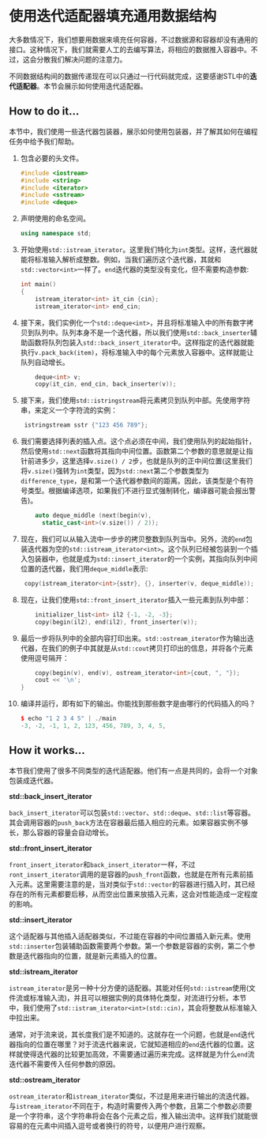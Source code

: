 # 使用迭代适配器填充通用数据结构

大多数情况下，我们想要用数据来填充任何容器，不过数据源和容器却没有通用的接口。这种情况下，我们就需要人工的去编写算法，将相应的数据推入容器中。不过，这会分散我们解决问题的注意力。

不同数据结构间的数据传递现在可以只通过一行代码就完成，这要感谢STL中的**迭代适配器**。本节会展示如何使用迭代适配器。

## How to do it...

本节中，我们使用一些迭代器包装器，展示如何使用包装器，并了解其如何在编程任务中给予我们帮助。

1. 包含必要的头文件。

   ```c++
   #include <iostream>
   #include <string>
   #include <iterator>
   #include <sstream>
   #include <deque>
   ```

2. 声明使用的命名空间。

   ```c++
   using namespace std;
   ```

3. 开始使用`std::istream_iterator`。这里我们特化为`int`类型。这样，迭代器就能将标准输入解析成整数。例如，当我们遍历这个迭代器，其就和`std::vector<int>`一样了。`end`迭代器的类型没有变化，但不需要构造参数:

   ```c++ 
   int main()
   {
       istream_iterator<int> it_cin {cin};
       istream_iterator<int> end_cin;
   ```

4. 接下来，我们实例化一个`std::deque<int>`，并且将标准输入中的所有数字拷贝到队列中。队列本身不是一个迭代器，所以我们使用`std::back_inserter`辅助函数将队列包装入`std::back_insert_iterator`中。这样指定的迭代器就能执行`v.pack_back(item)`，将标准输入中的每个元素放入容器中。这样就能让队列自动增长。

   ```c++
       deque<int> v;
       copy(it_cin, end_cin, back_inserter(v));	
   ```

5. 接下来，我们使用`std::istringstream`将元素拷贝到队列中部。先使用字符串，来定义一个字符流的实例：

   ```c++
   	istringstream sstr {"123 456 789"};
   ```

6. 我们需要选择列表的插入点。这个点必须在中间，我们使用队列的起始指针，然后使用`std::next`函数将其指向中间位置。函数第二个参数的意思就是让指针前进多少，这里选择`v.size() / 2`步，也就是队列的正中间位置(这里我们将`v.size()`强转为`int`类型，因为`std::next`第二个参数类型为`difference_type`，是和第一个迭代器参数间的距离。因此，该类型是个有符号类型。根据编译选项，如果我们不进行显式强制转化，编译器可能会报出警告)。

   ```c++
       auto deque_middle (next(begin(v),
       	 static_cast<int>(v.size()) / 2));
   ```

7. 现在，我们可以从输入流中一步步的拷贝整数到队列当中。另外，流的`end`包装迭代器为空的` std::istream_iterator<int> `。这个队列已经被包装到一个插入包装器中，也就是成为`std::insert_iterator`的一个实例，其指向队列中间位置的迭代器，我们用`deque_middle`表示:

   ```c++
   	copy(istream_iterator<int>{sstr}, {}, inserter(v, deque_middle));
   ```

8. 现在，让我们使用`std::front_insert_iterator`插入一些元素到队列中部：

   ```c++
       initializer_list<int> il2 {-1, -2, -3};
       copy(begin(il2), end(il2), front_inserter(v));
   ```

9. 最后一步将队列中的全部内容打印出来。`std::ostream_iterator`作为输出迭代器，在我们的例子中其就是从`std::cout`拷贝打印出的信息，并将各个元素使用逗号隔开：

   ```c++
       copy(begin(v), end(v), ostream_iterator<int>{cout, ", "});
       cout << '\n';
   }
   ```

10. 编译并运行，即有如下的输出。你能找到那些数字是由哪行的代码插入的吗？

    ```c++
    $ echo "1 2 3 4 5" | ./main
    -3, -2, -1, 1, 2, 123, 456, 789, 3, 4, 5,
    ```

## How it works...

本节我们使用了很多不同类型的迭代适配器。他们有一点是共同的，会将一个对象包装成迭代器。

**std::back_insert_iterator**

`back_insert_iterator`可以包装`std::vector`、`std::deque`、`std::list`等容器。其会调用容器的`push_back`方法在容器最后插入相应的元素。如果容器实例不够长，那么容器的容量会自动增长。

**std::front_insert_iterator**

`front_insert_iterator`和`back_insert_iterator`一样，不过`ront_insert_iterator`调用的是容器的`push_front`函数，也就是在所有元素前插入元素。这里需要注意的是，当对类似于`std::vector`的容器进行插入时，其已经存在的所有元素都要后移，从而空出位置来放插入元素，这会对性能造成一定程度的影响。

**std::insert_iterator**

这个适配器与其他插入适配器类似，不过能在容器的中间位置插入新元素。使用`std::inserter`包装辅助函数需要两个参数。第一个参数是容器的实例，第二个参数是迭代器指向的位置，就是新元素插入的位置。

**std::istream_iterator**

`istream_iterator`是另一种十分方便的适配器。其能对任何`std::istream`使用(文件流或标准输入流)，并且可以根据实例的具体特化类型，对流进行分析。本节中，我们使用了`std::istram_iterator<int>(std::cin)`，其会将整数从标准输入中拉出来。

通常，对于流来说，其长度我们是不知道的。这就存在一个问题，也就是`end`迭代器指向的位置在哪里？对于流迭代器来说，它就知道相应的`end`迭代器的位置。这样就使得迭代器的比较更加高效，不需要通过遍历来完成。这样就是为什么`end`流迭代器不需要传入任何参数的原因。

**std::ostream_iterator**

`ostream_iterator`和`istream_iterator`类似，不过是用来进行输出的流迭代器。与`istream_iterator`不同在于，构造时需要传入两个参数，且第二个参数必须要是一个字符串，这个字符串将会在各个元素之后，推入输出流中。这样我们就能很容易的在元素中间插入逗号或者换行的符号，以便用户进行观察。